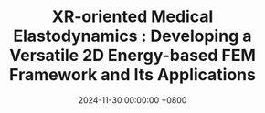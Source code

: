 ---
title: "XR-oriented Medical Elastodynamics : Developing a Versatile 2D Energy-based FEM Framework and Its Applications"
date: 2024-11-30 00:00:00 +0800
selected: false
pub: "The 16th Asia-Pacific Workshop on Mixed and Augmented Reality (APMAR2024)"
pub_date: "2024"
authors:
  - Xu Wang
  - Atsushi Konno
---